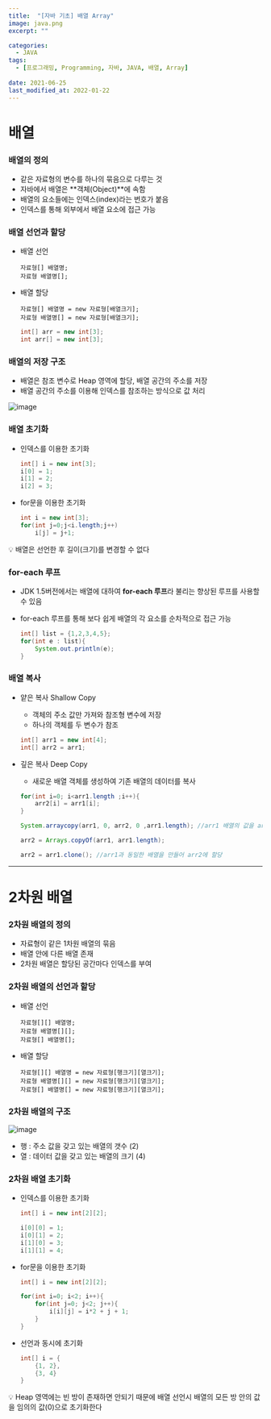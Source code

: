 ```yaml
---
title:  "[자바 기초] 배열 Array"
image: java.png
excerpt: ""

categories:
  - JAVA
tags:
  - [프로그래밍, Programming, 자바, JAVA, 배열, Array]
 
date: 2021-06-25
last_modified_at: 2022-01-22
---
```


# 배열

### 배열의 정의

- 같은 자료형의 변수를 하나의 묶음으로 다루는 것
- 자바에서 배열은 **객체(Object)**에 속함
- 배열의 요소들에는 인덱스(index)라는 번호가 붙음
- 인덱스를 통해 외부에서 배열 요소에 접근 가능

### 배열 선언과 할당

- 배열 선언
    
    ```
    자료형[] 배열명;
    자료형 배열명[];
    ```
    
- 배열 할당
    
    ```
    자료형[] 배열명 = new 자료형[배열크기];
    자료형 배열명[] = new 자료형[배열크기];
    ```
    
    ```java
    int[] arr = new int[3];
    int arr[] = new int[3];
    ```
    

### 배열의 저장 구조

- 배열은 참조 변수로 Heap 영역에 할당, 배열 공간의 주소를 저장
- 배열 공간의 주소를 이용해 인덱스를 참조하는 방식으로 값 처리

![image](https://user-images.githubusercontent.com/92344242/150640294-92ba07e1-166a-4276-9499-9377a05d84eb.png)

### 배열 초기화

- 인덱스를 이용한 초기화
    
    ```java
    int[] i = new int[3];
    i[0] = 1;
    i[1] = 2;
    i[2] = 3;
    ```
    
- for문을 이용한 초기화
    
    ```java
    int i = new int[3];
    for(int j=0;j<i.length;j++)
    	i[j] = j+1;
    ```
    

<aside>
💡 배열은 선언한 후 길이(크기)를 변경할 수 없다

</aside>

### for-each 루프

- JDK 1.5버전에서는 배열에 대하여 **for-each 루프**라 불리는 향상된 루프를 사용할 수 있음
- for-each 루프를 통해 보다 쉽게 배열의 각 요소를 순차적으로 접근 가능
    
    ```java
    int[] list = {1,2,3,4,5};
    for(int e : list){
    	System.out.println(e);
    }
    ```
    

### 배열 복사

- 얕은 복사 Shallow Copy
    - 객체의 주소 값만 가져와 참조형 변수에 저장
    - 하나의 객체를 두 변수가 참조
    
    ```java
    int[] arr1 = new int[4];
    int[] arr2 = arr1;
    ```
    
- 깊은 복사 Deep Copy
    - 새로운 배열 객체를 생성하여 기존 배열의 데이터를 복사
    
    ```java
    for(int i=0; i<arr1.length ;i++){
    	arr2[i] = arr1[i];
    }
    
    System.arraycopy(arr1, 0, arr2, 0 ,arr1.length); //arr1 배열의 값을 arr2에 복사
    
    arr2 = Arrays.copyOf(arr1, arr1.length);
    
    arr2 = arr1.clone(); //arr1과 동일한 배열을 만들어 arr2에 할당
    ```

---

# 2차원 배열

### 2차원 배열의 정의

- 자료형이 같은 1차원 배열의 묶음
- 배열 안에 다른 배열 존재
- 2차원 배열은 할당된 공간마다 인덱스를 부여

### 2차원 배열의 선언과 할당

- 배열 선언
    
    ```
    자료형[][] 배열명;
    자료형 배열명[][];
    자료형[] 배열명[];
    ```
    
- 배열 할당
    
    ```
    자료형[][] 배열명 = new 자료형[행크기][열크기];
    자료형 배열명[][] = new 자료형[행크기][열크기];
    자료형[] 배열명[] = new 자료형[행크기][열크기];
    ```
    

### 2차원 배열의 구조

![image](https://user-images.githubusercontent.com/92344242/150640309-b4eea290-c967-4cfa-a2c5-e2ee18e34192.png)

- 행 : 주소 값을 갖고 있는 배열의 갯수 (2)
- 열 : 데이터 값을 갖고 있는 배열의 크기 (4)

### 2차원 배열 초기화

- 인덱스를 이용한 초기화
    
    ```java
    int[] i = new int[2][2];
    
    i[0][0] = 1;
    i[0][1] = 2;
    i[1][0] = 3;
    i[1][1] = 4;
    ```
    
- for문을 이용한 초기화
    
    ```java
    int[] i = new int[2][2];
    
    for(int i=0; i<2; i++){
    	for(int j=0; j<2; j++){
    		i[i][j] = i*2 + j + 1;
    	}
    }
    ```
    
- 선언과 동시에 초기화
    
    ```java
    int[] i = {
    	{1, 2},
    	{3, 4}
    }
    ```
    

<aside>
💡 Heap 영역에는 빈 방이 존재하면 안되기 때문에 배열 선언시 배열의 모든 방 안의 값을 임의의 값(0)으로 초기화한다

</aside>
